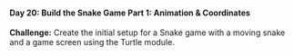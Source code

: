 #### Day 20: Build the Snake Game Part 1: Animation & Coordinates
**Challenge:** Create the initial setup for a Snake game with a moving snake and a game screen using the Turtle module.



